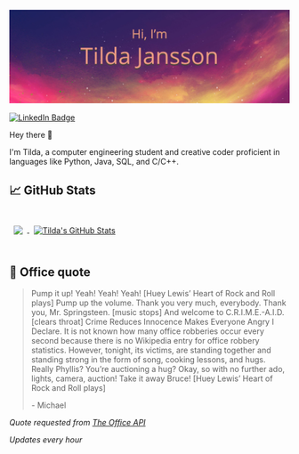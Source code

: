 ![Tilda's GitHub Banner](./assets/GitHubHeader.png)

[![LinkedIn Badge](https://img.shields.io/badge/LinkedIn-Profile-informational?style=flat&logo=linkedin&logoColor=white&color=0D76A8)](https://www.linkedin.com/in/tilda-jansson/)

Hey there 👋

I'm Tilda, a computer engineering student and creative coder proficient in languages like Python, Java, SQL, and C/C++.


## &#x1f4c8; GitHub Stats

<br>

<a href="https://github.com/Tilda-Jansson">
  <img align="center" style="margin:0.5rem" src="https://github-readme-stats.vercel.app/api/top-langs/?username=Tilda-Jansson&hide=html,css&title_color=ffffff&text_color=c9cacc&icon_color=4AB197&bg_color=1A2B34" />
</a>

<a href="https://github.com/Tilda-Jansson">
  <img align="center" style="margin:0.5rem" src="https://github-readme-stats.vercel.app/api?username=Tilda-Jansson&show_icons=true&line_height=27&count_private=true&title_color=ffffff&text_color=c9cacc&icon_color=4AB097&bg_color=1A2B34" alt="Tilda's GitHub Stats" />
</a>

<br>
<br>

## 📣 Office quote

> Pump it up! Yeah! Yeah! Yeah! [Huey Lewis’ Heart of Rock and Roll plays] Pump up the volume. Thank you very much, everybody. Thank you, Mr. Springsteen. [music stops] And welcome to C.R.I.M.E.-A.I.D. [clears throat] Crime Reduces Innocence Makes Everyone Angry I Declare. It is not known how many office robberies occur every second because there is no  Wikipedia entry for office robbery statistics. However, tonight, its victims, are standing together and standing strong in the form of song, cooking lessons, and hugs. Really Phyllis? You’re auctioning a hug? Okay, so with no further ado, lights, camera, auction! Take it away Bruce! [Huey Lewis’ Heart of Rock and Roll plays]
>
> <p>- Michael</p>

_Quote requested from [The Office API](https://the-office.fly.dev/)_

*Updates every hour*
<br>
